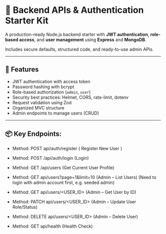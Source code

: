 # 🚀 Backend APIs & Authentication Starter Kit

A production-ready Node.js backend starter with **JWT authentication**, **role-based access**, and **user management** using **Express** and **MongoDB**.

Includes secure defaults, structured code, and ready-to-use admin APIs.

---

## 🧩 Features

- JWT authentication with access token
- Password hashing with bcrypt
- Role-based authorization (`admin`, `user`)
- Security best practices: Helmet, CORS, rate-limit, dotenv
- Request validation using Zod
- Organized MVC structure
- Admin endpoints to manage users (CRUD)

---

## 📦 Key Endpoints:

- Method: POST api/auth/register ( Register New User
  )

- Method: POST /api/auth/login (Login)

- Method: GET /api/users (Get Current User Profile)

- Method: GET api/users?page=1&limit=10 (Admin – List Users)
  (Need to login with admin account first, e.g. seeded admin)

- Method: GET api/users/<USER_ID> (Admin – Get User by ID)

- Method: PATCH api/users/<USER_ID> (Admin – Update User Role/Status)

- Method: DELETE api/users/<USER_ID> (Admin – Delete User)

- Method: GET api/health (Health Check)
